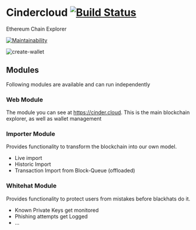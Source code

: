 # Cindercloud [![Build Status](https://travis-ci.org/Cindercloud/Cindercloud.svg?branch=master)](https://travis-ci.org/Cindercloud/Cindercloud)
Ethereum Chain Explorer

[![Maintainability](https://api.codeclimate.com/v1/badges/7e217ea4db753d1346f1/maintainability)](https://codeclimate.com/github/Cindercloud/Cindercloud/maintainability)



![create-wallet](https://cdn.rawgit.com/Cindercloud/Cindercloud/master/web/src/main/resources/static/assets/images/create-wallet.gif)

## Modules

Following modules are available and can run independently

### Web Module

The module you can see at https://cinder.cloud. This is the main blockchain explorer, as well as wallet management

###  Importer Module

Provides functionality to transform the blockchain into our own model.

- Live import
- Historic Import
- Transaction Import from Block-Queue (offloaded)

### Whitehat Module

Provides functionality to protect users from mistakes before blackhats do it. 

- Known Private Keys get monitored
- Phishing attempts get Logged
- ...
